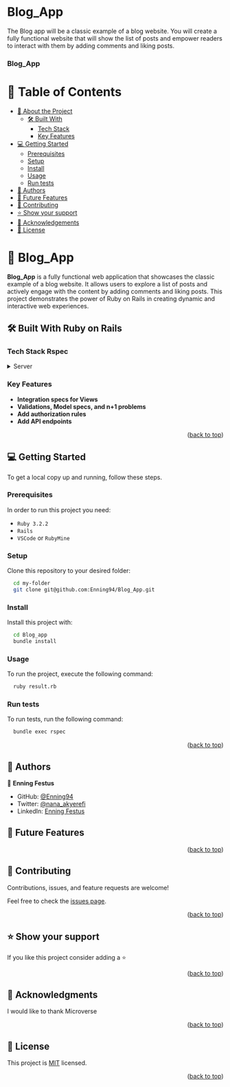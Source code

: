 # Blog_App
The Blog app will be a classic example of a blog website. You will create a fully functional website that will show the list of posts and empower readers to interact with them by adding comments and liking posts.

<a name="readme-top"></a>

<h3><b>Blog_App</b></h3>

</div>

<!-- TABLE OF CONTENTS -->

# 📗 Table of Contents

- [📖 About the Project](#about-project)
   - [🛠 Built With](#built-with)
      - [Tech Stack](#tech-stack)
      - [Key Features](#key-features)
- [💻 Getting Started](#getting-started)
   - [Prerequisites](#prerequisites)
   - [Setup](#setup)
   - [Install](#install)
   - [Usage](#usage)
   - [Run tests](#run-tests)
- [👥 Authors](#authors)
- [🔭 Future Features](#future-features)
- [🤝 Contributing](#contributing)
- [⭐️ Show your support](#support)
- [🙏 Acknowledgements](#acknowledgements)
- [📝 License](#license)

<!-- PROJECT DESCRIPTION -->

# 📖 Blog_App<a name="about-project"></a>

**Blog_App** is a fully functional web application that showcases the classic example of a blog website. It allows users to explore a list of posts and actively engage with the content by adding comments and liking posts. This project demonstrates the power of Ruby on Rails in creating dynamic and interactive web experiences.

## 🛠 Built With <a name="built-with">Ruby on Rails</a>

### Tech Stack <a name="tech-stack">Rspec</a>

<details>
  <summary>Server</summary>
  <ul>
    <li><a href="https://www.ruby-lang.org/en/">Ruby</a></li>
  </ul>
</details>

<!-- Features -->

### Key Features <a name="key-features"></a>

- **Integration specs for Views**
- **Validations, Model specs, and n+1 problems**
- **Add authorization rules**
- **Add API endpoints**

<p align="right">(<a href="#readme-top">back to top</a>)</p>

<!-- GETTING STARTED -->

## 💻 Getting Started <a name="getting-started"></a>

To get a local copy up and running, follow these steps.

### Prerequisites

In order to run this project you need:

- `Ruby 3.2.2`
- `Rails`
- `VSCode` or `RubyMine`

### Setup

Clone this repository to your desired folder:

```sh
  cd my-folder
  git clone git@github.com:Enning94/Blog_App.git
```

### Install

Install this project with:

```sh
  cd Blog_app
  bundle install
```

### Usage

To run the project, execute the following command:

```sh
  ruby result.rb
```

### Run tests

To run tests, run the following command:

```sh
  bundle exec rspec
```

<p align="right">(<a href="#readme-top">back to top</a>)</p>

<!-- AUTHORS -->

## 👥 Authors <a name="authors"></a>

👤 **Enning Festus**

- GitHub: [@Enning94](https://github.com/Enning94)
- Twitter: [@nana_akyerefi](https://twitter.com/nana_akyerefi)
- LinkedIn: [Enning Festus](https://www.linkedin.com/in/enningfestus/)



<!-- FUTURE FEATURES -->

## 🔭 Future Features <a name="future-features"></a>



<p align="right">(<a href="#readme-top">back to top</a>)</p>

<!-- CONTRIBUTING -->

## 🤝 Contributing <a name="contributing"></a>

Contributions, issues, and feature requests are welcome!

Feel free to check the [issues page](https://github.com/Enning94/Blog_App/issues).

<p align="right">(<a href="#readme-top">back to top</a>)</p>

<!-- SUPPORT -->

## ⭐️ Show your support <a name="support"></a>

If you like this project consider adding a ⭐️

<p align="right">(<a href="#readme-top">back to top</a>)</p>

<!-- ACKNOWLEDGEMENTS -->

## 🙏 Acknowledgments <a name="acknowledgements"></a>

I would like to thank Microverse

<p align="right">(<a href="#readme-top">back to top</a>)</p>

<!-- LICENSE -->

## 📝 License <a name="license"></a>

This project is [MIT](./LICENSE) licensed.

<p align="right">(<a href="#readme-top">back to top</a>)</p>